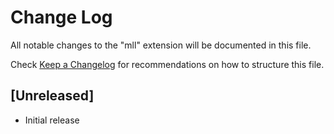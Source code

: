 # Change Log

All notable changes to the "mll" extension will be documented in this file.

Check [Keep a Changelog](http://keepachangelog.com/) for recommendations on how to structure this file.

## [Unreleased]

- Initial release